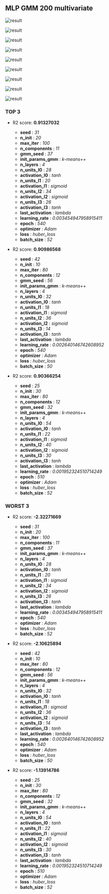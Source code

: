 ## MLP GMM 200 multivariate

![result](img/200_multivariate_importance_r2.png)

![result](img/200_multivariate_n_units_l0_r2.png)

![result](img/200_multivariate_epoch_r2.png)

![result](img/200_multivariate_n_layers_r2.png)

![result](img/200_multivariate_learning_rate_r2.png)

![result](img/200_multivariate_activation_l0_r2.png)

![result](img/200_multivariate_last_activation_r2.png)

![result](img/200_multivariate_batch_size_r2.png)

![result](img/200_multivariate_n_components_r2.png)
### TOP 3
- R2 score: **0.91327032**
	 - **seed** : *31*
	 - **n_init** : *20*
	 - **max_iter** : *100*
	 - **n_components** : *11*
	 - **gmm_seed** : *37*
	 - **init_params_gmm** : *k-means++*
	 - **n_layers** : *4*
	 - **n_units_l0** : *28*
	 - **activation_l0** : *tanh*
	 - **n_units_l1** : *20*
	 - **activation_l1** : *sigmoid*
	 - **n_units_l2** : *34*
	 - **activation_l2** : *sigmoid*
	 - **n_units_l3** : *26*
	 - **activation_l3** : *tanh*
	 - **last_activation** : *lambda*
	 - **learning_rate** : *0.003454947958915411*
	 - **epoch** : *540*
	 - **optimizer** : *Adam*
	 - **loss** : *huber_loss*
	 - **batch_size** : *52*

- R2 score: **0.90986568**
	 - **seed** : *42*
	 - **n_init** : *10*
	 - **max_iter** : *80*
	 - **n_components** : *12*
	 - **gmm_seed** : *56*
	 - **init_params_gmm** : *k-means++*
	 - **n_layers** : *4*
	 - **n_units_l0** : *32*
	 - **activation_l0** : *tanh*
	 - **n_units_l1** : *18*
	 - **activation_l1** : *sigmoid*
	 - **n_units_l2** : *36*
	 - **activation_l2** : *sigmoid*
	 - **n_units_l3** : *14*
	 - **activation_l3** : *tanh*
	 - **last_activation** : *lambda*
	 - **learning_rate** : *0.002640146742608952*
	 - **epoch** : *540*
	 - **optimizer** : *Adam*
	 - **loss** : *huber_loss*
	 - **batch_size** : *50*

- R2 score: **0.90366254**
	 - **seed** : *25*
	 - **n_init** : *30*
	 - **max_iter** : *80*
	 - **n_components** : *12*
	 - **gmm_seed** : *32*
	 - **init_params_gmm** : *k-means++*
	 - **n_layers** : *4*
	 - **n_units_l0** : *54*
	 - **activation_l0** : *tanh*
	 - **n_units_l1** : *22*
	 - **activation_l1** : *sigmoid*
	 - **n_units_l2** : *40*
	 - **activation_l2** : *sigmoid*
	 - **n_units_l3** : *30*
	 - **activation_l3** : *tanh*
	 - **last_activation** : *lambda*
	 - **learning_rate** : *0.001952324510714249*
	 - **epoch** : *510*
	 - **optimizer** : *Adam*
	 - **loss** : *huber_loss*
	 - **batch_size** : *52*


### WORST 3
- R2 score: **-2.32271669**
	 - **seed** : *31*
	 - **n_init** : *20*
	 - **max_iter** : *100*
	 - **n_components** : *11*
	 - **gmm_seed** : *37*
	 - **init_params_gmm** : *k-means++*
	 - **n_layers** : *4*
	 - **n_units_l0** : *28*
	 - **activation_l0** : *tanh*
	 - **n_units_l1** : *20*
	 - **activation_l1** : *sigmoid*
	 - **n_units_l2** : *34*
	 - **activation_l2** : *sigmoid*
	 - **n_units_l3** : *26*
	 - **activation_l3** : *tanh*
	 - **last_activation** : *lambda*
	 - **learning_rate** : *0.003454947958915411*
	 - **epoch** : *540*
	 - **optimizer** : *Adam*
	 - **loss** : *huber_loss*
	 - **batch_size** : *52*

- R2 score: **-2.10625894**
	 - **seed** : *42*
	 - **n_init** : *10*
	 - **max_iter** : *80*
	 - **n_components** : *12*
	 - **gmm_seed** : *56*
	 - **init_params_gmm** : *k-means++*
	 - **n_layers** : *4*
	 - **n_units_l0** : *32*
	 - **activation_l0** : *tanh*
	 - **n_units_l1** : *18*
	 - **activation_l1** : *sigmoid*
	 - **n_units_l2** : *36*
	 - **activation_l2** : *sigmoid*
	 - **n_units_l3** : *14*
	 - **activation_l3** : *tanh*
	 - **last_activation** : *lambda*
	 - **learning_rate** : *0.002640146742608952*
	 - **epoch** : *540*
	 - **optimizer** : *Adam*
	 - **loss** : *huber_loss*
	 - **batch_size** : *50*

- R2 score: **-1.13914786**
	 - **seed** : *25*
	 - **n_init** : *30*
	 - **max_iter** : *80*
	 - **n_components** : *12*
	 - **gmm_seed** : *32*
	 - **init_params_gmm** : *k-means++*
	 - **n_layers** : *4*
	 - **n_units_l0** : *54*
	 - **activation_l0** : *tanh*
	 - **n_units_l1** : *22*
	 - **activation_l1** : *sigmoid*
	 - **n_units_l2** : *40*
	 - **activation_l2** : *sigmoid*
	 - **n_units_l3** : *30*
	 - **activation_l3** : *tanh*
	 - **last_activation** : *lambda*
	 - **learning_rate** : *0.001952324510714249*
	 - **epoch** : *510*
	 - **optimizer** : *Adam*
	 - **loss** : *huber_loss*
	 - **batch_size** : *52*

